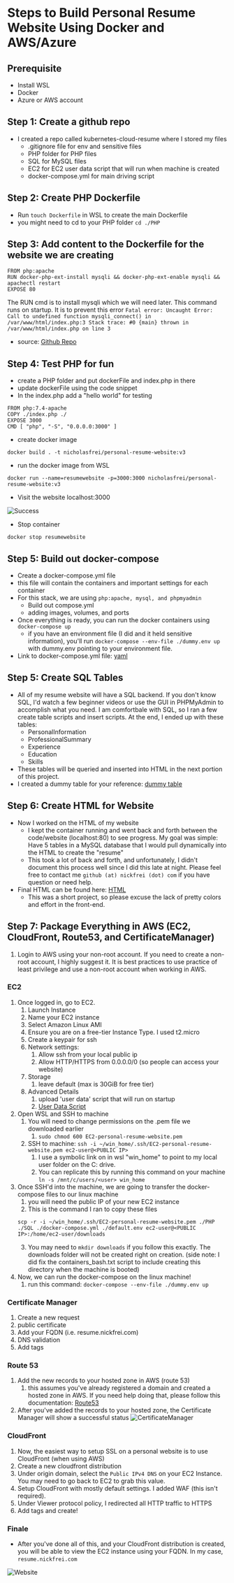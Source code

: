 # Steps to Build Personal Resume Website Using Docker and AWS/Azure




## Prerequisite  
- Install WSL
- Docker
- Azure or AWS account
## Step 1: Create a github repo
- I created a repo called kubernetes-cloud-resume where I stored my files 
  - .gitignore file for env and sensitive files
  - PHP folder for PHP files
  - SQL for MySQL files
  - EC2 for EC2 user data script that will run when machine is created
  - docker-compose.yml for main driving script
## Step 2: Create PHP Dockerfile
  - Run `touch Dockerfile` in WSL to create the main Dockerfile
  - you might need to cd to your PHP folder `cd ./PHP`
## Step 3: Add content to the Dockerfile for the website we are creating
```
FROM php:apache
RUN docker-php-ext-install mysqli && docker-php-ext-enable mysqli && apachectl restart 
EXPOSE 80
```
The RUN cmd is to install mysqli which we will need later. This command runs on startup. It is to prevent this error `Fatal error: Uncaught Error: Call to undefined function mysqli_connect() in /var/www/html/index.php:3 Stack trace: #0 {main} thrown in /var/www/html/index.php on line 3`
- source: [Github Repo](https://github.com/vastevenson/php-docker-full-stack/blob/main/README.md)
## Step 4: Test PHP for fun
- create a PHP folder and put dockerFile and index.php in there
- update dockerFile using the code snippet
- In the index.php add a "hello world" for testing
```
FROM php:7.4-apache
COPY ./index.php ./
EXPOSE 3000
CMD [ "php", "-S", "0.0.0.0:3000" ]
```
- create docker image
```
docker build . -t nicholasfrei/personal-resume-website:v3
```
- run the docker image from WSL
```
docker run --name=resumewebsite -p=3000:3000 nicholasfrei/personal-resume-website:v3
```
- Visit the website localhost:3000

![Success](./images/testphp.png)
- Stop container
``` 
docker stop resumewebsite
```
## Step 5: Build out docker-compose
- Create a docker-compose.yml file
- this file will contain the containers and important settings for each container
- For this stack, we are using `php:apache, mysql, and phpmyadmin`
  - Build out compose.yml
  - adding images, volumes, and ports
- Once everything is ready, you can run the docker containers using `docker-compose up`
  - if you have an environment file (I did and it held sensitive information), you'll run `docker-compose --env-file ./dummy.env up` with dummy.env pointing to your environment file.
- Link to docker-compose.yml file: [yaml](docker-compose.yml)
## Step 5: Create SQL Tables
- All of my resume website will have a SQL backend. If you don't know SQL, I'd watch a few beginner videos or use the GUI in PHPMyAdmin to accomplish what you need. I am comfortbale with SQL, so I ran a few create table scripts and insert scripts. At the end, I ended up with these tables:
  - PersonalInformation 
  - ProfessionalSummary 
  - Experience 
  - Education 
  - Skills 
- These tables will be queried and inserted into HTML in the next portion of this project.
- I created a dummy table for your reference: [dummy table](php_sample_table.sql)
## Step 6: Create HTML for Website
- Now I worked on the HTML of my website
  - I kept the container running and went back and forth between the code/website (localhost:80) to see progress. My goal was simple: Have 5 tables in a MySQL database that I would pull dynamically into the HTML to create the "resume"
  - This took a lot of back and forth, and unfortunately, I didn't document this process well since I did this late at night. Please feel free to contact me `github (at) nickfrei (dot) com` if you have question or need help. 
- Final HTML can be found here: [HTML](./PHP/index.php)
  - This was a short project, so please excuse the lack of pretty colors and effort in the front-end.
## Step 7: Package Everything in AWS (EC2, CloudFront, Route53, and CertificateManager)
1. Login to AWS using your non-root account. If you need to create a non-root account, I highly suggest it. It is best practices to use practice of least privilege and use a non-root account when working in AWS.
### EC2
1. Once logged in, go to EC2.
   1. Launch Instance
   2. Name your EC2 instance
   3. Select Amazon Linux AMI
   4. Ensure you are on a free-tier Instance Type. I used t2.micro
   5. Create a keypair for ssh
   6. Network settings: 
      1. Allow ssh from your local public ip
      2. Allow HTTP/HTTPS from 0.0.0.0/0 (so people can access your website)
   7. Storage
      1. leave default (max is 30GiB for free tier)
   8. Advanced Details
      1. upload 'user data' script that will run on startup
      2. [User Data Script](EC2\Containers_Bash.txt)
2. Open WSL and SSH to machine
   1. You will need to change permissions on the .pem file we downloaded earlier
      1. `sudo chmod 600 EC2-personal-resume-website.pem`
   2. SSH to machine: `ssh -i ~/win_home/.ssh/EC2-personal-resume-website.pem ec2-user@<PUBLIC IP>`
      1. I use a symbolic link on in wsl "win_home" to point to my local user folder on the C: drive.
      2. You can replicate this by running this command on your machine `ln -s /mnt/c/users/<user> win_home`
3. Once SSH'd into the machine, we are going to transfer the docker-compose files to our linux machine
   1. you will need the public IP of your new EC2 instance
   2. This is the command I ran to copy these files
   ```
   scp -r -i ~/win_home/.ssh/EC2-personal-resume-website.pem ./PHP ./SQL ./docker-compose.yml ./default.env ec2-user@<PUBLIC IP>:/home/ec2-user/downloads
   ```
   3. You may need to `mkdir downloads` if you follow this exactly. The downloads folder will not be created right on creation. (side note: I did fix the containers_bash.txt script to include creating this directory when the machine is booted)
4. Now, we can run the docker-compose on the linux machine!
   1. run this command: `docker-compose --env-file ./dummy.env up`
### Certificate Manager
1. Create a new request
2. public certificate
3. Add your FQDN (i.e. resume.nickfrei.com)
4. DNS validation
5. Add tags
### Route 53
1. Add the new records to your hosted zone in AWS (route 53)
   1. this assumes you've already registered a domain and created a hosted zone in AWS. If you need help doing that, please follow this documentation: [Route53](https://aws.amazon.com/route53/)
2. After you've added the records to your hosted zone, the Certificate Manager will show a successful status
   ![CertificateManager](./Images/CertificateManager.png)
### CloudFront
1. Now, the easiest way to setup SSL on a personal website is to use CloudFront (when using AWS)
2. Create a new cloudfront distribution
3. Under origin domain, select the `Public IPv4 DNS` on your EC2 Instance. You may need to go back to EC2 to grab this value. 
4. Setup CloudFront with mostly default settings. I added WAF (this isn't required). 
5. Under Viewer protocol policy, I redirected all HTTP traffic to HTTPS
6. Add tags and create! 
### Finale
- After you've done all of this, and your CloudFront distribution is created, you will be able to view the EC2 instance using your FQDN. In my case, `resume.nickfrei.com`

![Website](./Images/Website.png)